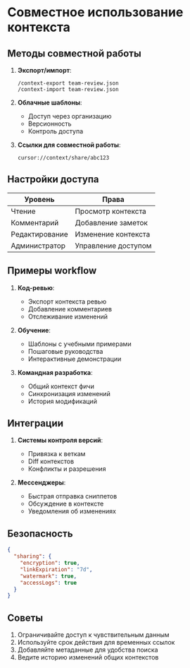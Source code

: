 # Совместное использование контекста

## Методы совместной работы
1. **Экспорт/импорт**:
   ```cursor
   /context-export team-review.json
   /context-import team-review.json
   ```
2. **Облачные шаблоны**:
   - Доступ через организацию
   - Версионность
   - Контроль доступа

3. **Ссылки для совместной работы**:
   ```
   cursor://context/share/abc123
   ```

## Настройки доступа
| Уровень       | Права                          |
|--------------|-------------------------------|
| Чтение       | Просмотр контекста            |
| Комментарий  | Добавление заметок            |
| Редактирование| Изменение контекста          |
| Администратор| Управление доступом           |

## Примеры workflow
1. **Код-ревью**:
   - Экспорт контекста ревью
   - Добавление комментариев
   - Отслеживание изменений

2. **Обучение**:
   - Шаблоны с учебными примерами
   - Пошаговые руководства
   - Интерактивные демонстрации

3. **Командная разработка**:
   - Общий контекст фичи
   - Синхронизация изменений
   - История модификаций

## Интеграции
1. **Системы контроля версий**:
   - Привязка к веткам
   - Diff контекстов
   - Конфликты и разрешения

2. **Мессенджеры**:
   - Быстрая отправка сниппетов
   - Обсуждение в контексте
   - Уведомления об изменениях

## Безопасность
```json
{
  "sharing": {
    "encryption": true,
    "linkExpiration": "7d",
    "watermark": true,
    "accessLogs": true
  }
}
```

## Советы
1. Ограничивайте доступ к чувствительным данным
2. Используйте срок действия для временных ссылок
3. Добавляйте метаданные для удобства поиска
4. Ведите историю изменений общих контекстов